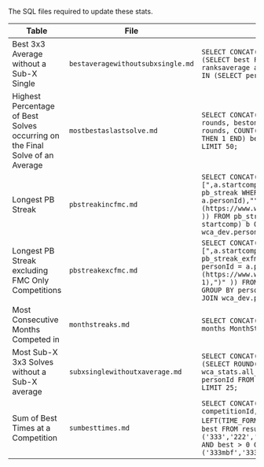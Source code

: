 The SQL files required to update these stats.

|Table|File|SQL|Notes|
|--|--|--|--|
|Best 3x3 Average without a Sub-X Single|`bestaveragewithoutsubxsingle.md`|`SELECT CONCAT("[",p.name,"](https://www.worldcubeassociation.org/persons/",a.personId,")") name, p.countryId, (SELECT best FROM rankssingle WHERE eventId = '333' AND personId = a.personId) single, a.best average FROM ranksaverage a INNER JOIN persons p ON p.subid = 1 AND a.personId = p.id WHERE a.eventId = '333' AND personId NOT IN (SELECT personId FROM rankssingle WHERE eventId = '333' AND best < 600) ORDER BY average ASC LIMIT 25;`|Change `best < 600` to value for each table|
|Highest Percentage of Best Solves occurring on the Final Solve of an Average|`mostbestaslastsolve.md`|`SELECT CONCAT("[",personname,"](https://www.worldcubeassociation.org/persons/",personId,")") name, countryId, rounds, bestonlast, ROUND(bestonlast/rounds*100,2) percent FROM (SELECT personId, personName, countryId, COUNT(*) rounds, COUNT(CASE WHEN value5 > 0 AND value5 < value1 AND value5 < value2 AND value5 < value3 AND value5 < value4 THEN 1 END) bestonlast FROM wca_dev.results GROUP BY personId HAVING COUNT(*) >= 100) a ORDER BY percent DESC LIMIT 50;`|Change 100 to value required for each table (takes 20 secs for each table)|
|Longest PB Streak|`pbstreakincfmc.md`|`SELECT CONCAT("[",p.name,"](https://www.worldcubeassociation.org/persons/",a.personId,")"), a.pbStreak, CONCAT("[",a.startcomp,"](https://www.worldcubeassociation.org/competitions/",a.startcomp,")"), IF((SELECT id FROM pb_streak WHERE personId = a.personId AND endcomp = a.endComp)=(SELECT MAX(id) FROM pb_streak WHERE personId = a.personId),"",CONCAT("[",(SELECT competitionId FROM pb_streak WHERE id = a.id + 1),"](https://www.worldcubeassociation.org/competitions/",(SELECT competitionId FROM pb_streak WHERE id = a.id + 1),")" )) FROM pb_streak a INNER JOIN (SELECT personId, startcomp, MAX(pbStreak) maxpbs FROM pb_streak GROUP BY personId, startcomp) b ON a.personId = b.personId and a.startcomp = b.startcomp and b.maxpbs = a.pbstreak JOIN wca_dev.persons p ON a.personId = p.id ORDER BY a.pbStreak DESC LIMIT 100;`|(about 45 secs)|
|Longest PB Streak excluding FMC Only Competitions|`pbstreakexcfmc.md`|`SELECT CONCAT("[",p.name,"](https://www.worldcubeassociation.org/persons/",a.personId,")"), a.pbStreak, CONCAT("[",a.startcomp,"](https://www.worldcubeassociation.org/competitions/",a.startcomp,")"), IF((SELECT id FROM pb_streak_exfmc WHERE personId = a.personId AND endcomp = a.endComp)=(SELECT MAX(id) FROM pb_streak_exfmc WHERE personId = a.personId),"",CONCAT("[",(SELECT competitionId FROM pb_streak_exfmc WHERE id = a.id + 1),"](https://www.worldcubeassociation.org/competitions/",(SELECT competitionId FROM pb_streak_exfmc WHERE id = a.id + 1),")" )) FROM pb_streak_exfmc a INNER JOIN (SELECT personId, startcomp, MAX(pbStreak) maxpbs FROM pb_streak_exfmc GROUP BY personId, startcomp) b ON a.personId = b.personId and a.startcomp = b.startcomp and b.maxpbs = a.pbstreak JOIN wca_dev.persons p ON a.personId = p.id ORDER BY a.pbStreak DESC LIMIT 100;`|(about 45 secs)|
|Most Consecutive Months Competed in|`monthstreaks.md`|`SELECT CONCAT("[",name,"](https://www.worldcubeassociation.org/persons/",personId,")") Name, countryId Country, months MonthStreak FROM monthsbyperson ORDER BY months DESC LIMIT 100;`|Requires `/queries/monthstreaks.sql` (takes 3-4 hours)|
|Most Sub-X 3x3 Solves without a Sub-X average|`subxsinglewithoutxaverage.md`|`SELECT CONCAT("[",personname,"](https://www.worldcubeassociation.org/persons/",personId,")"), COUNT(*) subx, (SELECT ROUND(best/100,2) FROM wca_dev.ranksaverage WHERE personId = a.personId AND eventId = '333') avg FROM wca_stats.all_single_results a WHERE value > 0 AND value < 1000 AND eventId = '333' AND personId NOT IN (SELECT personId FROM wca_dev.ranksaverage WHERE eventId = '333' AND best < 1000) GROUP BY personId ORDER BY COUNT(*) DESC LIMIT 25;`|Change `best < 1000` and `value < 1000` to value for each X value (takes <2 secs for each table)|
|Sum of Best Times at a Competition|`sumbesttimes.md`|`SELECT CONCAT("[",competitionId,"](https://www.worldcubeassociation.org/competitions/",competitionId,")") competitionId, (SELECT countryId FROM competitions WHERE id = a.competitionId) country, LEFT(TIME_FORMAT(SEC_TO_TIME(SUM(best)/100),"%i:%s.%f"),8) `sum` FROM (SELECT competitionId, eventId, MIN(best) best FROM results WHERE competitionId IN (SELECT competitionId FROM results WHERE eventId IN ('333','222','444','555','666','777','333oh','333bf','333ft','clock','skewb','pyram','minx','sq1','444bf','555bf') AND best > 0 GROUP BY competitionId HAVING COUNT(DISTINCT eventId) = 16) AND best > 0 AND eventId NOT IN ('333mbf','333fm') GROUP BY competitionId, eventId) a GROUP BY competitionId ORDER BY SUM(best) ASC LIMIT 100;`|(takes about 12 secs)|
